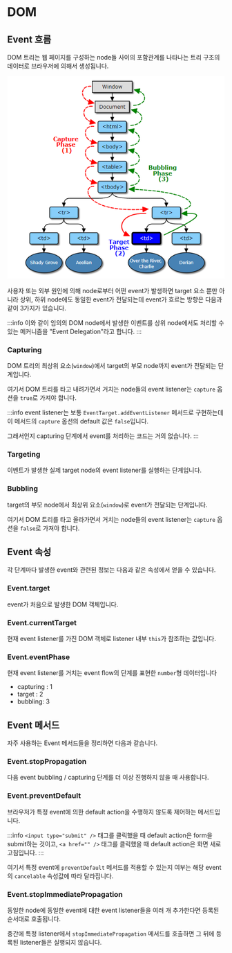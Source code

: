 # DOM

## Event 흐름

DOM 트리는 웹 페이지를 구성하는 node들 사이의 포함관계를 나타나는 트리 구조의 데이터로 브라우저에 의해서 생성됩니다.

![Event 흐름](../image/event_flow.png)

사용자 또는 외부 원인에 의해 node로부터 어떤 event가 발생하면 target 요소 뿐만 아니라 상위, 하위 node에도 동일한 event가 전달되는데 event가 흐르는 방향은 다음과 같이 3가지가 있습니다.

:::info
이와 같이 임의의 DOM node에서 발생한 이벤트를 상위 node에서도 처리할 수 있는 메커니즘을 "Event Delegation"라고 합니다.
:::

### Capturing

DOM 트리의 최상위 요소(`window`)에서 target의 부모 node까지 event가 전달되는 단계입니다.

여기서 DOM 트리를 타고 내려가면서 거치는 node들의 event listener는 `capture` 옵션을 `true`로 가져야 합니다.

:::info
event listener는 보통 `EventTarget.addEventListener` 메서드로 구현하는데 이 메서드의 `capture` 옵션의 default 값은 `false`입니다.

그래서인지 capturing 단계에서 event를 처리하는 코드는 거의 없습니다.
:::

### Targeting

이벤트가 발생한 실제 target node의 event listener를 실행하는 단계입니다.

### Bubbling

target의 부모 node에서 최상위 요소(`window`)로 event가 전달되는 단계입니다.

여기서 DOM 트리를 타고 올라가면서 거치는 node들의 event listener는 `capture` 옵션을 `false`로 가져야 합니다.

## Event 속성

각 단계마다 발생한 event와 관련된 정보는 다음과 같은 속성에서 얻을 수 있습니다.

### Event.target

event가 처음으로 발생한 DOM 객체입니다.

### Event.currentTarget

현재 event listener를 가진 DOM 객체로 listener 내부 `this`가 참조하는 값입니다.

### Event.eventPhase

현재 event listener를 거치는 event flow의 단계를 표현한 `number`형 데이터입니다

- capturing : 1
- target : 2
- bubbling: 3

## Event 메서드

자주 사용하는 Event 메서드들을 정리하면 다음과 같습니다.

### Event.stopPropagation

다음 event bubbling / capturing 단계를 더 이상 진행하지 않을 때 사용합니다.

### Event.preventDefault

브라우저가 특정 event에 의한 default action을 수행하지 않도록 제어하는 메서드입니다.

:::info
`<input type="submit" />` 태그를 클릭했을 때 default action은 form을 submit하는 것이고, `<a href="" />` 태그를 클릭했을 때 default action은 화면 새로고침입니다.
:::

여기서 특정 event에 `preventDefault` 메서드를 적용할 수 있는지 여부는 해당 event의 `cancelable` 속성값에 따라 달라집니다.

### Event.stopImmediatePropagation

동일한 node에 동일한 event에 대한 event listener들을 여러 개 추가한다면 등록된 순서대로 호출됩니다.

중간에 특정 listener에서 `stopImmediatePropagation` 메서드를 호출하면 그 뒤에 등록된 listener들은 실행되지 않습니다.

